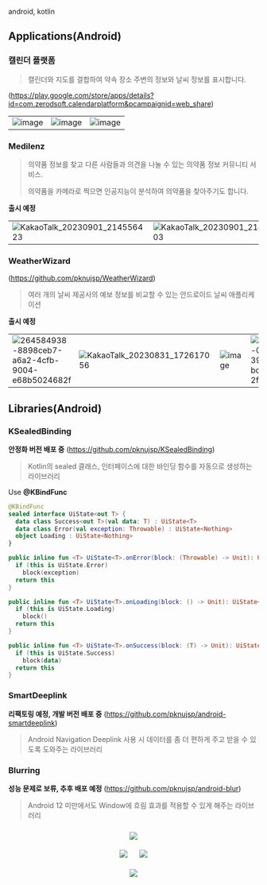 android, kotlin

## Applications(Android)

### 캘린더 플랫폼

> 캘린더와 지도를 결합하여 약속 장소 주변의 정보와 날씨 정보를 표시합니다.

(https://play.google.com/store/apps/details?id=com.zerodsoft.calendarplatform&pcampaignid=web_share)

| | | |
| --- | --- | --- |
| ![image](https://github.com/pknujsp/pknujsp/assets/48265129/daf42280-d993-4ce4-8f6f-2910c08149a6) | ![image](https://github.com/pknujsp/pknujsp/assets/48265129/9a84a735-9f0d-4138-87ca-c2dcee35edc0) | ![image](https://github.com/pknujsp/pknujsp/assets/48265129/6560b81e-b27e-48e8-9c5b-449dda11d494) |

### Medilenz

> 의약품 정보를 찾고 다른 사람들과 의견을 나눌 수 있는 의약품 정보 커뮤니티 서비스.
>
> 의약품을 카메라로 찍으면 인공지능이 분석하여 의약품을 찾아주기도 합니다.

**출시 예정**

| | | | |
| --- | --- | --- | --- |
| ![KakaoTalk_20230901_214556423](https://github.com/pknujsp/pknujsp/assets/48265129/703e51e7-a773-47e1-9ac3-03094b28b706) | ![KakaoTalk_20230901_214556423_03](https://github.com/pknujsp/pknujsp/assets/48265129/8db7c196-2443-4841-8350-31da1e04d051) | ![KakaoTalk_20230901_214556423_02](https://github.com/pknujsp/pknujsp/assets/48265129/7d91741b-48a4-4476-a58d-2d37cd6ea111) | ![KakaoTalk_20230901_214556423_01](https://github.com/pknujsp/pknujsp/assets/48265129/4d3c733e-d9bc-4c61-ab1e-efec2ffe9c78) |

### WeatherWizard
(https://github.com/pknujsp/WeatherWizard)

> 여러 개의 날씨 제공사의 예보 정보를 비교할 수 있는 안드로이드 날씨 애플리케이션

**출시 예정**

| | | | |
| --- | --- | --- | --- |
| ![264584938-8898ceb7-a6a2-4cfb-9004-e68b5024682f](https://github.com/pknujsp/pknujsp/assets/48265129/856bb149-4ccc-4ce5-84f8-f2512bcebf87) | ![KakaoTalk_20230831_172617056](https://github.com/pknujsp/pknujsp/assets/48265129/9261c150-903a-4207-a437-6bc439c1f7ba) | ![image](https://github.com/pknujsp/pknujsp/assets/48265129/3a01d1ff-11aa-456f-a221-0017729aedee) | ![264586332-09b42035-3959-4594-bd7c-2f34ebfd3801](https://github.com/pknujsp/pknujsp/assets/48265129/d90a4e5b-0577-4e87-b837-fc4675000f9a) |


## Libraries(Android)

### KSealedBinding

**안정화 버전 배포 중**
(https://github.com/pknujsp/KSealedBinding)

> Kotlin의 sealed 클래스, 인터페이스에 대한 바인딩 함수를 자동으로 생성하는 라이브러리

Use **@KBindFunc**

```kotlin
@KBindFunc
sealed interface UiState<out T> {
  data class Success<out T>(val data: T) : UiState<T>
  data class Error(val exception: Throwable) : UiState<Nothing>
  object Loading : UiState<Nothing>
}
```

```kotlin
public inline fun <T> UiState<T>.onError(block: (Throwable) -> Unit): UiState<T> {
  if (this is UiState.Error)
    block(exception)
  return this
}

public inline fun <T> UiState<T>.onLoading(block: () -> Unit): UiState<T> {
  if (this is UiState.Loading)
    block()
  return this
}

public inline fun <T> UiState<T>.onSuccess(block: (T) -> Unit): UiState<T> {
  if (this is UiState.Success)
    block(data)
  return this
}
```

### SmartDeeplink

**리팩토링 예정, 개발 버전 배포 중**
(https://github.com/pknujsp/android-smartdeeplink)

> Android Navigation Deeplink 사용 시 데이터를 좀 더 편하게 주고 받을 수 있도록 도와주는 라이브러리


### Blurring

**성능 문제로 보류, 추후 배포 예정**
(https://github.com/pknujsp/android-blur)

> Android 12 미만에서도 Window에 흐림 효과를 적용할 수 있게 해주는 라이브러리





<div style="margin: 24px;">
<div align="center" style="margin-bottom: 20px;">
  <img src="https://github-readme-streak-stats.herokuapp.com?user=pknujsp&theme=transparent&hide_border=true&border_radius=5.0&date_format=%5BY.%5Dn.j&fire=EB1571"/>
</div>
 
<div align="center" style="margin-bottom: 20px;">
  <img style="margin-right: 10px;" src="https://github-profile-summary-cards.vercel.app/api/cards/productive-time?username=pknujsp&theme=github&utcOffset=9"/>
   <img style="margin-left: 10px;" src="https://github-profile-summary-cards.vercel.app/api/cards/stats?username=pknujsp&theme=github"/>
</div>
<div align="center">
    <img src="https://github-readme-stats.vercel.app/api/top-langs/?username=pknujsp&langs_count=6&layout=compact"/>
</div>
</div>
